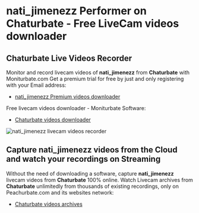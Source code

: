# nati_jimenezz Performer on Chaturbate - Free LiveCam videos downloader

## Chaturbate Live Videos Recorder

Monitor and record livecam videos of **nati_jimenezz** from **Chaturbate** with Moniturbate.com
Get a premium trial for free by just and only registering with your Email address:
* [nati_jimenezz Premium videos downloader](https://moniturbate.com/request-demo-licence-key.html)

Free livecam videos downloader - Moniturbate Software:
* [Chaturbate videos downloader](https://moniturbate.com/moniturbate-download-software.html)

![nati_jimenezz livecam videos recorder](https://peachurnet.com/templates/moniturbate-software.png)


## Capture nati_jimenezz videos from the Cloud and watch your recordings on Streaming

Without the need of downloading a software, capture **nati_jimenezz** livecam videos from **Chaturbate** 100% online.
Watch Livecam archives from **Chaturbate** unlimitedly from thousands of existing recordings, only on Peachurbate.com and its websites network:
* [Chaturbate videos archives](https://peachurnet.com/)